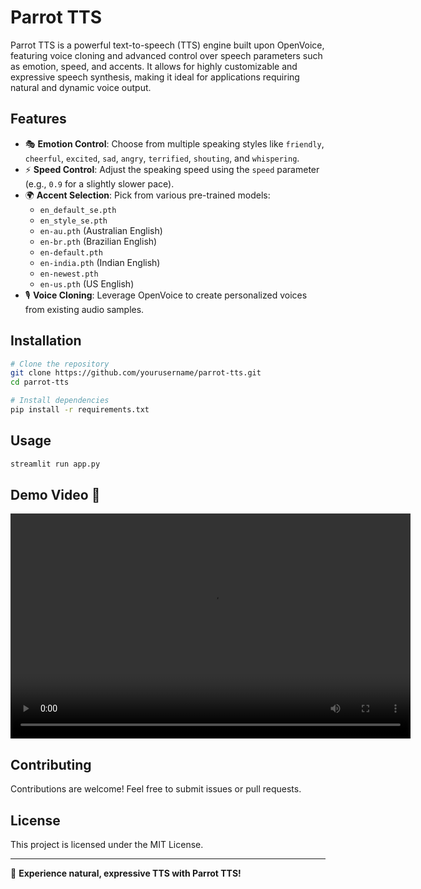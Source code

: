 # Parrot TTS

Parrot TTS is a powerful text-to-speech (TTS) engine built upon OpenVoice, featuring voice cloning and advanced control over speech parameters such as emotion, speed, and accents. It allows for highly customizable and expressive speech synthesis, making it ideal for applications requiring natural and dynamic voice output.

## Features
- 🎭 **Emotion Control**: Choose from multiple speaking styles like `friendly`, `cheerful`, `excited`, `sad`, `angry`, `terrified`, `shouting`, and `whispering`.
- ⚡ **Speed Control**: Adjust the speaking speed using the `speed` parameter (e.g., `0.9` for a slightly slower pace).
- 🌍 **Accent Selection**: Pick from various pre-trained models:
  - `en_default_se.pth`
  - `en_style_se.pth`
  - `en-au.pth` (Australian English)
  - `en-br.pth` (Brazilian English)
  - `en-default.pth`
  - `en-india.pth` (Indian English)
  - `en-newest.pth`
  - `en-us.pth` (US English)
- 🎙 **Voice Cloning**: Leverage OpenVoice to create personalized voices from existing audio samples.

## Installation
```bash
# Clone the repository
git clone https://github.com/yourusername/parrot-tts.git
cd parrot-tts

# Install dependencies
pip install -r requirements.txt
```

## Usage
```bash
streamlit run app.py
```

## Demo Video 🎥
<video width="640" height="360" controls>
  <source src="demo/demo.webm" type="video/webm">
  Your browser does not support the video tag.
</video>

## Contributing
Contributions are welcome! Feel free to submit issues or pull requests.

## License
This project is licensed under the MIT License.

---
🚀 **Experience natural, expressive TTS with Parrot TTS!**

